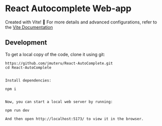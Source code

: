 # React Autocomplete Web-app
 Created with Vite! 🚀
 For more details and advanced configurations, refer to the [Vite Documentation](https://vitejs.dev/)





## Development

To get a local copy of the code, clone it using git:

```
https://github.com/jmuteru/React-AutoComplete.git
cd React-AutoComplete


Install dependencies:

```
 `npm i`
```

Now, you can start a local web server by running:

```
`npm run dev`
```
And then open http://localhost:5173/ to view it in the browser.
